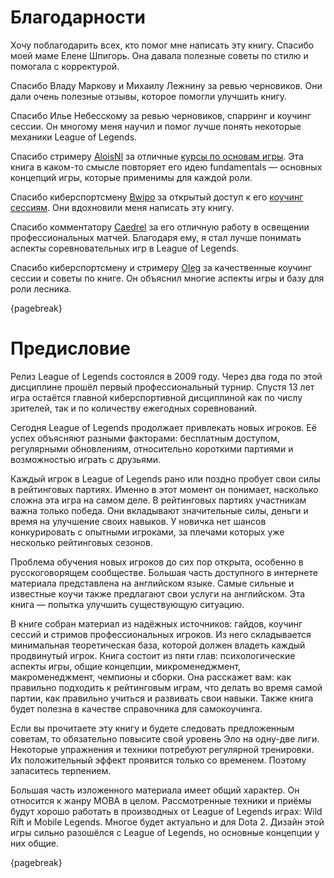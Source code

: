 # Благодарности

Хочу поблагодарить всех, кто помог мне написать эту книгу. Спасибо моей маме Елене Шпигорь. Она давала полезные советы по стилю и помогала с корректурой.

Спасибо Владу Маркову и Михаилу Лежнину за ревью черновиков. Они дали очень полезные отзывы, которое помогли улучшить книгу.

Спасибо Илье Небесскому за ревью черновиков, спарринг и коучинг сессии. Он многому меня научил и помог лучше понять некоторые механики League of Legends.

Спасибо стримеру [AloisNl](https://www.twitch.tv/alois_nl) за отличные [курсы по основам игры](https://aloisnl.com/the-fundamental-laning-course/). Эта книга в каком-то смысле повторяет его идею fundamentals — основных концепций игры, которые применимы для каждой роли.

Спасибо киберспортсмену [Bwipo](https://lol.fandom.com/wiki/Bwipo) за открытый доступ к его [коучинг сессиям](https://www.youtube.com/watch?v=fJ-C4PEk-9Y&list=PLO-puISV1uJLhELuQ1ad3ayP5A53OMgkB). Они вдохновили меня написать эту книгу.

Спасибо комментатору [Caedrel](https://lol.fandom.com/wiki/Caedrel) за его отличную работу в освещении профессиональных матчей. Благодаря ему, я стал лучше понимать аспекты соревновательных игр в League of Legends.

Спасибо киберспортсмену и стримеру [Oleg](https://lol.fandom.com/wiki/Oleg_(Oleg_Karkachev)) за качественные коучинг сессии и советы по книге. Он объяснил многие аспекты игры и базу для роли лесника.

{pagebreak}

# Предисловие

Релиз League of Legends состоялся в 2009 году. Через два года по этой дисциплине прошёл первый профессиональный турнир. Спустя 13 лет игра остаётся главной киберспортивной дисциплиной как по числу зрителей, так и по количеству ежегодных соревнований.

Сегодня League of Legends продолжает привлекать новых игроков. Её успех объясняют разными факторами: бесплатным доступом, регулярными обновлениям, относительно короткими партиями и возможностью играть с друзьями.

Каждый игрок в League of Legends рано или поздно пробует свои силы в рейтинговых партиях. Именно в этот момент он понимает, насколько сложна эта игра на самом деле. В рейтинговых партиях участникам важна только победа. Они вкладывают значительные силы, деньги и время на улучшение своих навыков. У новичка нет шансов конкурировать с опытными игроками, за плечами которых уже несколько рейтинговых сезонов.

Проблема обучения новых игроков до сих пор открыта, особенно в русскоговорящем сообществе. Большая часть доступного в интернете материала представлена на английском языке. Самые сильные и известные коучи также предлагают свои услуги на английском. Эта книга — попытка улучшить существующую ситуацию.

В книге собран материал из надёжных источников: гайдов, коучинг сессий и стримов профессиональных игроков. Из него складывается минимальная теоретическая база, которой должен владеть каждый продвинутый игрок. Книга состоит из пяти глав: психологические аспекты игры, общие концепции, микроменеджмент, макроменеджмент, чемпионы и сборки. Она расскажет вам: как правильно подходить к рейтинговым играм, что делать во время самой партии, как правильно учиться и развивать свои навыки. Также книга будет полезна в качестве справочника для самокоучинга.

Если вы прочитаете эту книгу и будете следовать предложенным советам, то обязательно повысите свой уровень Эло на одну-две лиги. Некоторые упражнения и техники потребуют регулярной тренировки. Их положительный эффект проявится только со временем. Поэтому запаситесь терпением.

Большая часть изложенного материала имеет общий характер. Он относится к жанру MOBA в целом. Рассмотренные техники и приёмы будут хорошо работать в производных от League of Legends играх: Wild Rift и Mobile Legends. Многое будет актуально и для Dota 2. Дизайн этой игры сильно разошёлся с League of Legends, но основные концепции у них общие.

{pagebreak}
